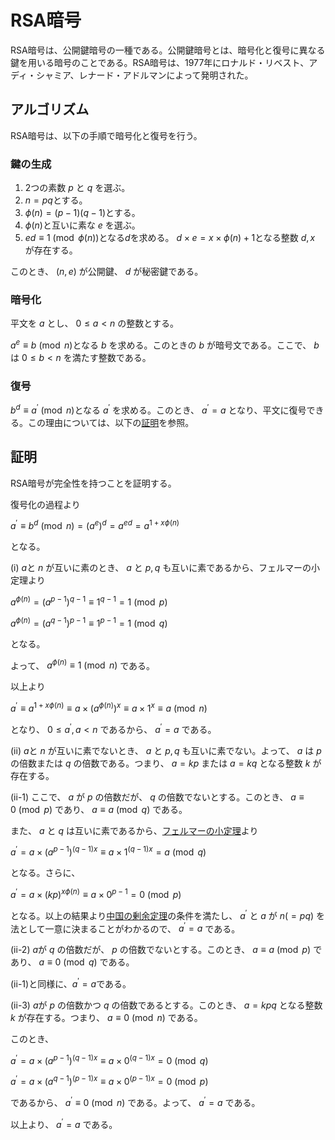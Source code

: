 # RSA暗号

RSA暗号は、公開鍵暗号の一種である。公開鍵暗号とは、暗号化と復号に異なる鍵を用いる暗号のことである。RSA暗号は、1977年にロナルド・リベスト、アディ・シャミア、レナード・アドルマンによって発明された。

## アルゴリズム

RSA暗号は、以下の手順で暗号化と復号を行う。

### 鍵の生成

1. 2つの素数 $p$ と $q$ を選ぶ。
2. $n=pq$とする。
3. $\phi(n)=(p-1)(q-1)$とする。
4. $\phi(n)$と互いに素な $e$ を選ぶ。
5. $ed\equiv 1\pmod{\phi(n)}$となる$d$を求める。
$d\times e = x\times \phi(n) + 1$となる整数 $d,x$ が存在する。

このとき、 $(n,e)$ が公開鍵、 $d$ が秘密鍵である。

### 暗号化

平文を $a$ とし、 $0\leq a< n$ の整数とする。

$a^e\equiv b\pmod{n}$となる $b$ を求める。このときの $b$ が暗号文である。ここで、 $b$ は $0\leq b< n$ を満たす整数である。

### 復号

$b^d\equiv a^{\prime}\pmod{n}$となる $a^{\prime}$ を求める。このとき、 $a^{\prime}=a$ となり、平文に復号できる。この理由については、以下の[証明](https://github.com/Luftalian/RSA_practice#証明)を参照。

## 証明

RSA暗号が完全性を持つことを証明する。

復号化の過程より

$a^{\prime}\equiv b^d \pmod{n} = (a^e)^d = a^{ed} = a^{1+x\phi(n)}$

となる。

(i) $a$と $n$ が互いに素のとき、 $a$ と $p,q$ も互いに素であるから、フェルマーの小定理より

$a^{\phi(n)} = (a^{p-1})^{q-1}\equiv 1^{q-1} = 1\pmod{p}$

$a^{\phi(n)} = (a^{q-1})^{p-1}\equiv 1^{p-1} = 1\pmod{q}$

となる。

よって、 $a^{\phi(n)}\equiv 1\pmod{n}$ である。

以上より

$a^{\prime}\equiv a^{1+x\phi(n)}\equiv a\times (a^{\phi(n)})^x\equiv a\times 1^x\equiv a\pmod{n}$

となり、 $0 \leq a^{\prime}, a < n$ であるから、 $a^{\prime}=a$ である。

(ii) $a$と $n$ が互いに素でないとき、 $a$ と $p,q$ も互いに素でない。よって、 $a$ は $p$ の倍数または $q$ の倍数である。つまり、 $a = kp$ または $a = kq$ となる整数 $k$ が存在する。

(ii-1) ここで、 $a$ が $p$ の倍数だが、 $q$ の倍数でないとする。このとき、 $a\equiv 0\pmod{p}$ であり、 $a\equiv a\pmod{q}$ である。

また、 $a$ と $q$ は互いに素であるから、[フェルマーの小定理](https://ja.wikipedia.org/wiki/フェルマーの小定理)より

$a^{\prime} = a\times (a^{p-1})^{(q-1)x}\equiv a\times 1^{(q-1)x} = a\pmod{q}$

となる。さらに、

$a^{\prime} = a\times (kp)^{x\phi(n)}\equiv a\times 0^{p-1} = 0\pmod{p}$

となる。以上の結果より[中国の剰余定理](https://ja.wikipedia.org/wiki/中国の剰余定理)の条件を満たし、 $a^{\prime}$ と $a$ が $n(=pq)$ を法として一意に決まることがわかるので、 $a^{\prime}=a$ である。

(ii-2) $a$が $q$ の倍数だが、 $p$ の倍数でないとする。このとき、 $a\equiv a\pmod{p}$ であり、 $a\equiv 0\pmod{q}$ である。

(ii-1)と同様に、$a^{\prime}=a$である。

(ii-3) $a$が $p$ の倍数かつ $q$ の倍数であるとする。このとき、 $a=kpq$ となる整数 $k$ が存在する。つまり、 $a\equiv 0\pmod{n}$ である。

このとき、

$a^{\prime} = a\times (a^{p-1})^{(q-1)x}\equiv a\times 0^{(q-1)x} = 0\pmod{q}$

$a^{\prime} = a\times (a^{q-1})^{(p-1)x}\equiv a\times 0^{(p-1)x} = 0\pmod{p}$

であるから、 $a^{\prime}\equiv 0\pmod{n}$ である。よって、 $a^{\prime}=a$ である。

以上より、 $a^{\prime}=a$ である。

